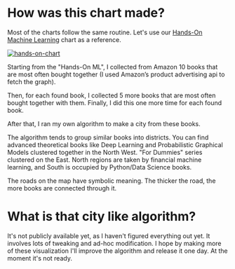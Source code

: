 # How was this chart made?

Most of the charts follow the same routine. Let's use our [Hands-On Machine Learning](https://anvaka.github.io/greview/hands-on-ml/1/)
chart as a reference.

[![hands-on-chart](https://i.imgur.com/a3Gjzgp.png)](https://anvaka.github.io/greview/hands-on-ml/1/)

Starting from the "Hands-On ML", I collected from Amazon 10 books that are most often bought together (I used Amazon’s product advertising api to fetch the graph).

Then, for each found book, I collected 5 more books that are most often bought together with them. Finally, I did this one more time for each found book.

After that, I ran my own algorithm to make a city from these books. 

The algorithm tends to group similar books into districts. You can find advanced theoretical books like Deep Learning and Probabilistic Graphical Models clustered together in the North West. "For Dummies" series clustered on the East. North regions are taken by financial machine learning, and South is occupied by Python/Data Science books.

The roads on the map have symbolic meaning. The thicker the road, the more books are connected through it.

# What is that city like algorithm?

It's not publicly available yet, as I haven't figured everything out yet. It involves lots of tweaking
and ad-hoc modification. I hope by making more of these visualization I'll improve the algorithm
and release it one day. At the moment it's not ready.